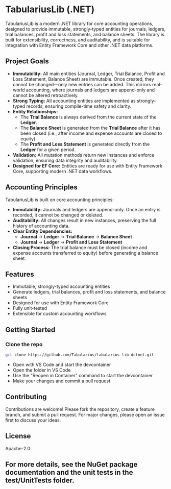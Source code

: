 # TabulariusLib (.NET)

TabulariusLib is a modern .NET library for core accounting operations, designed to provide immutable, strongly-typed entities for journals, ledgers, trial balances, profit and loss statements, and balance sheets. The library is built for extensibility, correctness, and auditability, and is suitable for integration with Entity Framework Core and other .NET data platforms.

## Project Goals

- **Immutability:** All main entities (Journal, Ledger, Trial Balance, Profit and Loss Statement, Balance Sheet) are immutable. Once created, they cannot be changed—only new entries can be added. This mirrors real-world accounting, where journals and ledgers are append-only and cannot be altered retroactively.
- **Strong Typing:** All accounting entities are implemented as strongly-typed records, ensuring compile-time safety and clarity.
- **Entity Relationships:**  
  - The **Trial Balance** is always derived from the current state of the **Ledger**.
  - The **Balance Sheet** is generated from the **Trial Balance** after it has been closed (i.e., after income and expense accounts are closed to equity).
  - The **Profit and Loss Statement** is generated directly from the **Ledger** for a given period.
- **Validation:** All mutation methods return new instances and enforce validation, ensuring data integrity and auditability.
- **Designed for EF Core:** Entities are ready for use with Entity Framework Core, supporting modern .NET data workflows.

## Accounting Principles

TabulariusLib is built on core accounting principles:

- **Immutability:** Journals and ledgers are append-only. Once an entry is recorded, it cannot be changed or deleted.
- **Auditability:** All changes result in new instances, preserving the full history of accounting data.
- **Clear Entity Dependencies:**  
  - **Journal** → **Ledger** → **Trial Balance** → **Balance Sheet**
  - **Journal** → **Ledger** → **Profit and Loss Statement**
- **Closing Process:** The trial balance must be closed (income and expense accounts transferred to equity) before generating a balance sheet.

## Features

- Immutable, strongly-typed accounting entities
- Generate ledgers, trial balances, profit and loss statements, and balance sheets
- Designed for use with Entity Framework Core
- Fully unit-tested
- Extensible for custom accounting workflows

## Getting Started

### Clone the repo

```sh
git clone https://github.com/Tabularius/tabularius-lib-dotnet.git
```

- Open with VS Code and start the devcontainer
- Open the folder in VS Code
- Use the "Reopen in Container" command to start the devcontainer
- Make your changes and commit a pull request

## Contributing
Contributions are welcome! Please fork the repository, create a feature branch, and submit a pull request. For major changes, please open an issue first to discuss your ideas.

## License
Apache-2.0

## For more details, see the NuGet package documentation and the unit tests in the test/UnitTests folder. 
